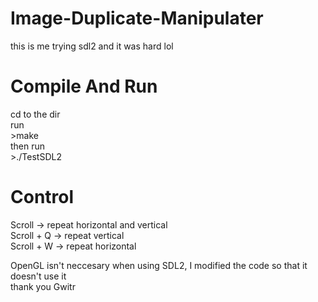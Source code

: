 # Image-Duplicate-Manipulater
this is me trying sdl2  and it was hard lol

# Compile And Run
cd to the dir\
run\
\>make\
then run\
\>./TestSDL2

# Control
Scroll -> repeat horizontal and vertical\
Scroll + Q -> repeat vertical\
Scroll + W -> repeat horizontal

OpenGL isn't neccesary when using SDL2, I modified the code so that it doesn't use it\
thank you Gwitr
